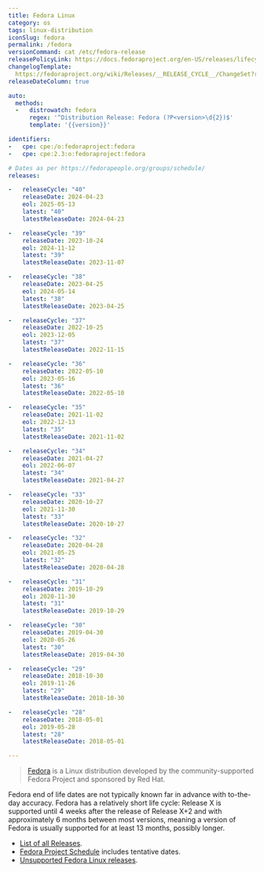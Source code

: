 ```yaml
---
title: Fedora Linux
category: os
tags: linux-distribution
iconSlug: fedora
permalink: /fedora
versionCommand: cat /etc/fedora-release
releasePolicyLink: https://docs.fedoraproject.org/en-US/releases/lifecycle/
changelogTemplate: 
  https://fedoraproject.org/wiki/Releases/__RELEASE_CYCLE__/ChangeSet?rd=Releases/__RELEASE_CYCLE__
releaseDateColumn: true

auto:
  methods:
  -   distrowatch: fedora
      regex: '^Distribution Release: Fedora (?P<version>\d{2})$'
      template: '{{version}}'

identifiers:
-   cpe: cpe:/o:fedoraproject:fedora
-   cpe: cpe:2.3:o:fedoraproject:fedora

# Dates as per https://fedorapeople.org/groups/schedule/
releases:

-   releaseCycle: "40"
    releaseDate: 2024-04-23
    eol: 2025-05-13
    latest: "40"
    latestReleaseDate: 2024-04-23

-   releaseCycle: "39"
    releaseDate: 2023-10-24
    eol: 2024-11-12
    latest: "39"
    latestReleaseDate: 2023-11-07

-   releaseCycle: "38"
    releaseDate: 2023-04-25
    eol: 2024-05-14
    latest: "38"
    latestReleaseDate: 2023-04-25

-   releaseCycle: "37"
    releaseDate: 2022-10-25
    eol: 2023-12-05
    latest: "37"
    latestReleaseDate: 2022-11-15

-   releaseCycle: "36"
    releaseDate: 2022-05-10
    eol: 2023-05-16
    latest: "36"
    latestReleaseDate: 2022-05-10

-   releaseCycle: "35"
    releaseDate: 2021-11-02
    eol: 2022-12-13
    latest: "35"
    latestReleaseDate: 2021-11-02

-   releaseCycle: "34"
    releaseDate: 2021-04-27
    eol: 2022-06-07
    latest: "34"
    latestReleaseDate: 2021-04-27

-   releaseCycle: "33"
    releaseDate: 2020-10-27
    eol: 2021-11-30
    latest: "33"
    latestReleaseDate: 2020-10-27

-   releaseCycle: "32"
    releaseDate: 2020-04-28
    eol: 2021-05-25
    latest: "32"
    latestReleaseDate: 2020-04-28

-   releaseCycle: "31"
    releaseDate: 2019-10-29
    eol: 2020-11-30
    latest: "31"
    latestReleaseDate: 2019-10-29

-   releaseCycle: "30"
    releaseDate: 2019-04-30
    eol: 2020-05-26
    latest: "30"
    latestReleaseDate: 2019-04-30

-   releaseCycle: "29"
    releaseDate: 2018-10-30
    eol: 2019-11-26
    latest: "29"
    latestReleaseDate: 2018-10-30

-   releaseCycle: "28"
    releaseDate: 2018-05-01
    eol: 2019-05-28
    latest: "28"
    latestReleaseDate: 2018-05-01

---
```


> [Fedora](https://fedoraproject.org/) is a Linux distribution developed by the community-supported
> Fedora Project and sponsored by Red Hat.

Fedora end of life dates are not typically known far in advance with to-the-day accuracy. Fedora has
a relatively short life cycle: Release X is supported until 4 weeks after the release of
Release X+2 and with approximately 6 months between most versions, meaning a version of Fedora is
usually supported for at least 13 months, possibly longer.

* [List of all Releases](https://docs.fedoraproject.org/en-US/releases/).
* [Fedora Project Schedule](https://fedorapeople.org/groups/schedule/) includes tentative dates.
* [Unsupported Fedora Linux releases](https://docs.fedoraproject.org/en-US/releases/eol/).
